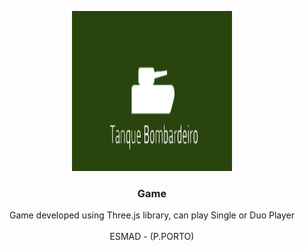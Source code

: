 
<p align="center">
  <img src="https://github.com/rcosta26/Game---Tanks---Three.js/blob/master/logo.png" width=256 height=256>

  <h3 align="center"><b>Game</b></h3>

  <p align="center">
    Game developed using Three.js library, can play Single or Duo Player
    <br>
    <br>
    ESMAD - (P.PORTO)
    <br>
  </p>
</p>